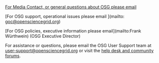

[For Media Contact, or general questions about OSG please email](mailto:osg-contact@opensciencegrid.org)

[For OSG support, operational issues please email ](mailto: goc@opensciencegrid.org) 

[For OSG policies, executive information please email](mailto:Frank Würthwein) (OSG Executive Director)


For assistance or questions, please email the OSG User Support team  at [user-support@opensciencegrid.org](mailto:user-support@opensciencegrid.org)
 or visit the [help desk and community forums](http://support.opensciencegrid.org).
